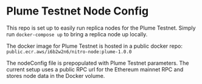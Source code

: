 # Plume Testnet Node Config

This repo is set up to easily run replica nodes for the Plume Testnet. Simply run `docker-compose up` to bring a replica node up locally.

The docker image for Plume Testnet is hosted in a public docker repo: `public.ecr.aws/i6b2w2n6/nitro-node:plume-1.0.0`

The nodeConfig file is prepopulated with Plume Testnet parameters. The current setup uses a public RPC url for the Ethereum mainnet RPC and stores node data in the Docker volume.
